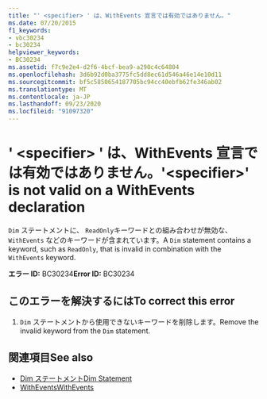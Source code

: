 ```yaml
---
title: "' <specifier> ' は、WithEvents 宣言では有効ではありません。"
ms.date: 07/20/2015
f1_keywords:
- vbc30234
- bc30234
helpviewer_keywords:
- BC30234
ms.assetid: f7c9e2e4-d2f6-4bcf-bea9-a290c4c64804
ms.openlocfilehash: 3d6b92d0ba3775fc5dd8ec61d546a46e14e10d11
ms.sourcegitcommit: bf5c5850654187705bc94cc40ebfb62fe346ab02
ms.translationtype: MT
ms.contentlocale: ja-JP
ms.lasthandoff: 09/23/2020
ms.locfileid: "91097320"
---
```

# <a name="specifier-is-not-valid-on-a-withevents-declaration"></a><span data-ttu-id="2baa5-102">' \<specifier> ' は、WithEvents 宣言では有効ではありません。</span><span class="sxs-lookup"><span data-stu-id="2baa5-102">'\<specifier>' is not valid on a WithEvents declaration</span></span>

<span data-ttu-id="2baa5-103">`Dim` ステートメントに、 `ReadOnly`キーワードとの組み合わせが無効な、 `WithEvents` などのキーワードが含まれています。</span><span class="sxs-lookup"><span data-stu-id="2baa5-103">A `Dim` statement contains a keyword, such as `ReadOnly`, that is invalid in combination with the `WithEvents` keyword.</span></span>  
  
 <span data-ttu-id="2baa5-104">**エラー ID:** BC30234</span><span class="sxs-lookup"><span data-stu-id="2baa5-104">**Error ID:** BC30234</span></span>  
  
## <a name="to-correct-this-error"></a><span data-ttu-id="2baa5-105">このエラーを解決するには</span><span class="sxs-lookup"><span data-stu-id="2baa5-105">To correct this error</span></span>  
  
1. <span data-ttu-id="2baa5-106">`Dim` ステートメントから使用できないキーワードを削除します。</span><span class="sxs-lookup"><span data-stu-id="2baa5-106">Remove the invalid keyword from the `Dim` statement.</span></span>  
  
## <a name="see-also"></a><span data-ttu-id="2baa5-107">関連項目</span><span class="sxs-lookup"><span data-stu-id="2baa5-107">See also</span></span>

- [<span data-ttu-id="2baa5-108">Dim ステートメント</span><span class="sxs-lookup"><span data-stu-id="2baa5-108">Dim Statement</span></span>](../language-reference/statements/dim-statement.md)
- [<span data-ttu-id="2baa5-109">WithEvents</span><span class="sxs-lookup"><span data-stu-id="2baa5-109">WithEvents</span></span>](../language-reference/modifiers/withevents.md)

